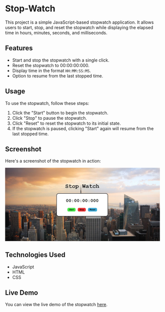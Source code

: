 # Stop-Watch

This project is a simple JavaScript-based stopwatch application. It allows users to start, stop, and reset the stopwatch while displaying the elapsed time in hours, minutes, seconds, and milliseconds.

## Features

- Start and stop the stopwatch with a single click.
- Reset the stopwatch to 00:00:00:000.
- Display time in the format `HH:MM:SS:MS`.
- Option to resume from the last stopped time.

## Usage

To use the stopwatch, follow these steps:

1. Click the "Start" button to begin the stopwatch.
2. Click "Stop" to pause the stopwatch.
3. Click "Reset" to reset the stopwatch to its initial state.
4. If the stopwatch is paused, clicking "Start" again will resume from the last stopped time.

## Screenshot

Here's a screenshot of the stopwatch in action:

![Stop-Watch Screenshot](https://github.com/arifulnoman/Stop-Watch/blob/main/Screen%20Shots/Capture.JPG)

## Technologies Used

- JavaScript
- HTML
- CSS

## Live Demo

You can view the live demo of the stopwatch [here](https://your-live-demo-link.com](https://stop-watch-ewu.netlify.app/)https://stop-watch-ewu.netlify.app/).
